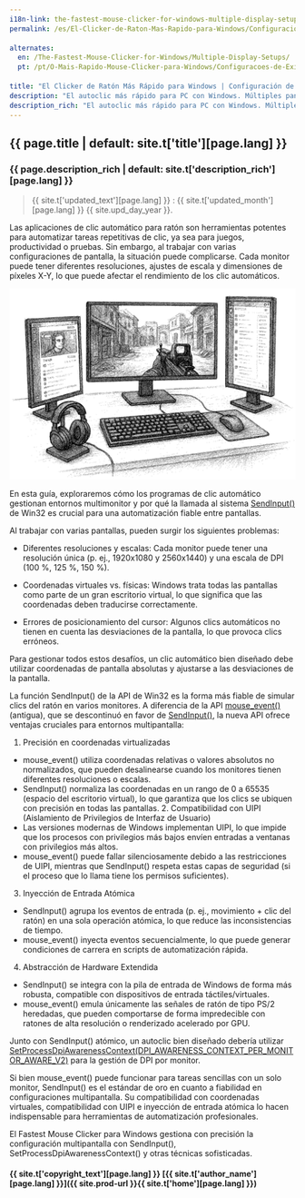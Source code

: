 ```yaml
---
i18n-link: the-fastest-mouse-clicker-for-windows-multiple-display-setups
permalink: /es/El-Clicker-de-Raton-Mas-Rapido-para-Windows/Configuraciones-de-Pantalla-Multiple/

alternates:
  en: /The-Fastest-Mouse-Clicker-for-Windows/Multiple-Display-Setups/
  pt: /pt/O-Mais-Rapido-Mouse-Clicker-para-Windows/Configuracoes-de-Exibicao-Multipla/

title: "El Clicker de Ratón Más Rápido para Windows | Configuración de Múltiples Pantallas"
description: "El autoclic más rápido para PC con Windows. Múltiples pantallas: diferentes resoluciones, coordenadas virtuales, errores de posicionamiento, SendInput()"
description_rich: "El autoclic más rápido para PC con Windows. Múltiples pantallas: diferentes resoluciones, coordenadas virtuales, errores de posicionamiento, SendInput()"
---
```


## {{ page.title | default: site.t['title'][page.lang] }}

### {{ page.description_rich | default: site.t['description_rich'][page.lang] }}

> {{ site.t['updated_text'][page.lang] }} : {{ site.t['updated_month'][page.lang] }} {{ site.upd_day_year }}.

Las aplicaciones de clic automático para ratón son herramientas potentes para automatizar tareas repetitivas de clic, ya sea para juegos, productividad o pruebas. Sin embargo, al trabajar con varias configuraciones de pantalla, la situación puede complicarse. Cada monitor puede tener diferentes resoluciones, ajustes de escala y dimensiones de píxeles X-Y, lo que puede afectar el rendimiento de los clic automáticos.

<img src="/assets/images/Multiple-Display-Setup.png" alt="The Fastest Mouse Clicker for Windows: Multiple-Display-Setup" />

En esta guía, exploraremos cómo los programas de clic automático gestionan entornos multimonitor y por qué la llamada al sistema <a href="https://learn.microsoft.com/es-es/windows/win32/api/winuser/nf-winuser-sendinput" target="_blank">SendInput()</a> de Win32 es crucial para una automatización fiable entre pantallas.

Al trabajar con varias pantallas, pueden surgir los siguientes problemas:

* Diferentes resoluciones y escalas: Cada monitor puede tener una resolución única (p. ej., 1920x1080 y 2560x1440) y una escala de DPI (100 %, 125 %, 150 %).

* Coordenadas virtuales vs. físicas: Windows trata todas las pantallas como parte de un gran escritorio virtual, lo que significa que las coordenadas deben traducirse correctamente.

* Errores de posicionamiento del cursor: Algunos clics automáticos no tienen en cuenta las desviaciones de la pantalla, lo que provoca clics erróneos.

Para gestionar todos estos desafíos, un clic automático bien diseñado debe utilizar coordenadas de pantalla absolutas y ajustarse a las desviaciones de la pantalla.

La función SendInput() de la API de Win32 es la forma más fiable de simular clics del ratón en varios monitores. A diferencia de la API <a href="https://learn.microsoft.com/es-es/windows/win32/api/winuser/nf-winuser-mouse_event" target="_blank">mouse_event()</a> (antigua),
que se descontinuó en favor de <a href="https://learn.microsoft.com/es-es/windows/win32/api/winuser/nf-winuser-sendinput" target="_blank">SendInput()</a>,
la nueva API ofrece ventajas cruciales para entornos multipantalla:

1. Precisión en coordenadas virtualizadas
* mouse_event() utiliza coordenadas relativas o valores absolutos no normalizados, que pueden desalinearse cuando los monitores tienen diferentes resoluciones o escalas.
* SendInput() normaliza las coordenadas en un rango de 0 a 65535 (espacio del escritorio virtual), lo que garantiza que los clics se ubiquen con precisión en todas las pantallas. 2. Compatibilidad con UIPI (Aislamiento de Privilegios de Interfaz de Usuario)
* Las versiones modernas de Windows implementan UIPI, lo que impide que los procesos con privilegios más bajos envíen entradas a ventanas con privilegios más altos.
* mouse_event() puede fallar silenciosamente debido a las restricciones de UIPI, mientras que SendInput() respeta estas capas de seguridad (si el proceso que lo llama tiene los permisos suficientes).

3. Inyección de Entrada Atómica
* SendInput() agrupa los eventos de entrada (p. ej., movimiento + clic del ratón) en una sola operación atómica, lo que reduce las inconsistencias de tiempo.
* mouse_event() inyecta eventos secuencialmente, lo que puede generar condiciones de carrera en scripts de automatización rápida.

4. Abstracción de Hardware Extendida
* SendInput() se integra con la pila de entrada de Windows de forma más robusta, compatible con dispositivos de entrada táctiles/virtuales.
* mouse_event() emula únicamente las señales de ratón de tipo PS/2 heredadas, que pueden comportarse de forma impredecible con ratones de alta resolución o renderizado acelerado por GPU.

Junto con SendInput() atómico, un autoclic bien diseñado debería utilizar <a href="https://learn.microsoft.com/es-es/windows/win32/api/winuser/nf-winuser-setprocessdpiawarenesscontext" target="_blank">SetProcessDpiAwarenessContext(DPI_AWARENESS_CONTEXT_PER_MONITOR_AWARE_V2)</a> para la gestión de DPI por monitor.

Si bien mouse_event() puede funcionar para tareas sencillas con un solo monitor, SendInput() es el estándar de oro en cuanto a fiabilidad en configuraciones multipantalla. Su compatibilidad con coordenadas virtuales, compatibilidad con UIPI e inyección de entrada atómica lo hacen indispensable para herramientas de automatización profesionales.

El Fastest Mouse Clicker para Windows gestiona con precisión la configuración multipantalla con SendInput(), SetProcessDpiAwarenessContext() y otras técnicas sofisticadas.


#### {{ site.t['copyright_text'][page.lang] }} [{{ site.t['author_name'][page.lang] }}]({{ site.prod-url }}{{ site.t['home'][page.lang] }})
